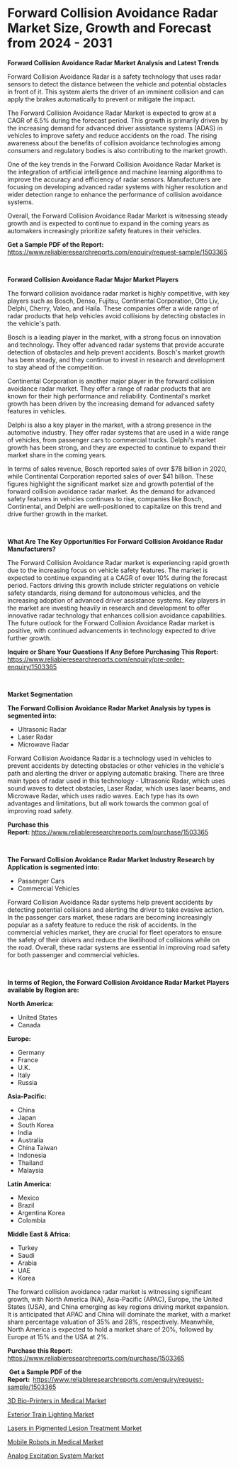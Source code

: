<p><h1>Forward Collision Avoidance Radar Market Size, Growth and Forecast from 2024 - 2031</h1></p><p><strong>Forward Collision Avoidance Radar Market Analysis and Latest Trends</strong></p>
<p><p>Forward Collision Avoidance Radar is a safety technology that uses radar sensors to detect the distance between the vehicle and potential obstacles in front of it. This system alerts the driver of an imminent collision and can apply the brakes automatically to prevent or mitigate the impact.</p><p>The Forward Collision Avoidance Radar Market is expected to grow at a CAGR of 6.5% during the forecast period. This growth is primarily driven by the increasing demand for advanced driver assistance systems (ADAS) in vehicles to improve safety and reduce accidents on the road. The rising awareness about the benefits of collision avoidance technologies among consumers and regulatory bodies is also contributing to the market growth.</p><p>One of the key trends in the Forward Collision Avoidance Radar Market is the integration of artificial intelligence and machine learning algorithms to improve the accuracy and efficiency of radar sensors. Manufacturers are focusing on developing advanced radar systems with higher resolution and wider detection range to enhance the performance of collision avoidance systems.</p><p>Overall, the Forward Collision Avoidance Radar Market is witnessing steady growth and is expected to continue to expand in the coming years as automakers increasingly prioritize safety features in their vehicles.</p></p>
<p><strong>Get a Sample PDF of the Report:&nbsp;</strong> <a href="https://www.reliableresearchreports.com/enquiry/request-sample/1503365">https://www.reliableresearchreports.com/enquiry/request-sample/1503365</a></p>
<p>&nbsp;</p>
<p><strong>Forward Collision Avoidance Radar Major Market Players</strong></p>
<p><p>The forward collision avoidance radar market is highly competitive, with key players such as Bosch, Denso, Fujitsu, Continental Corporation, Otto Liv, Delphi, Cherry, Valeo, and Haila. These companies offer a wide range of radar products that help vehicles avoid collisions by detecting obstacles in the vehicle's path.</p><p>Bosch is a leading player in the market, with a strong focus on innovation and technology. They offer advanced radar systems that provide accurate detection of obstacles and help prevent accidents. Bosch's market growth has been steady, and they continue to invest in research and development to stay ahead of the competition.</p><p>Continental Corporation is another major player in the forward collision avoidance radar market. They offer a range of radar products that are known for their high performance and reliability. Continental's market growth has been driven by the increasing demand for advanced safety features in vehicles.</p><p>Delphi is also a key player in the market, with a strong presence in the automotive industry. They offer radar systems that are used in a wide range of vehicles, from passenger cars to commercial trucks. Delphi's market growth has been strong, and they are expected to continue to expand their market share in the coming years.</p><p>In terms of sales revenue, Bosch reported sales of over $78 billion in 2020, while Continental Corporation reported sales of over $41 billion. These figures highlight the significant market size and growth potential of the forward collision avoidance radar market. As the demand for advanced safety features in vehicles continues to rise, companies like Bosch, Continental, and Delphi are well-positioned to capitalize on this trend and drive further growth in the market.</p></p>
<p>&nbsp;</p>
<p><strong>What Are The Key Opportunities For Forward Collision Avoidance Radar Manufacturers?</strong></p>
<p><p>The Forward Collision Avoidance Radar market is experiencing rapid growth due to the increasing focus on vehicle safety features. The market is expected to continue expanding at a CAGR of over 10% during the forecast period. Factors driving this growth include stricter regulations on vehicle safety standards, rising demand for autonomous vehicles, and the increasing adoption of advanced driver assistance systems. Key players in the market are investing heavily in research and development to offer innovative radar technology that enhances collision avoidance capabilities. The future outlook for the Forward Collision Avoidance Radar market is positive, with continued advancements in technology expected to drive further growth.</p></p>
<p><strong>Inquire or Share Your Questions If Any Before Purchasing This Report:</strong> <a href="https://www.reliableresearchreports.com/enquiry/pre-order-enquiry/1503365">https://www.reliableresearchreports.com/enquiry/pre-order-enquiry/1503365</a></p>
<p>&nbsp;</p>
<p><strong>Market Segmentation</strong></p>
<p><strong>The Forward Collision Avoidance Radar Market Analysis by types is segmented into:</strong></p>
<p><ul><li>Ultrasonic Radar</li><li>Laser Radar</li><li>Microwave Radar</li></ul></p>
<p><p>Forward Collision Avoidance Radar is a technology used in vehicles to prevent accidents by detecting obstacles or other vehicles in the vehicle's path and alerting the driver or applying automatic braking. There are three main types of radar used in this technology - Ultrasonic Radar, which uses sound waves to detect obstacles, Laser Radar, which uses laser beams, and Microwave Radar, which uses radio waves. Each type has its own advantages and limitations, but all work towards the common goal of improving road safety.</p></p>
<p><strong>Purchase this Report:&nbsp;</strong><a href="https://www.reliableresearchreports.com/purchase/1503365">https://www.reliableresearchreports.com/purchase/1503365</a></p>
<p>&nbsp;</p>
<p><strong>The Forward Collision Avoidance Radar Market Industry Research by Application is segmented into:</strong></p>
<p><ul><li>Passenger Cars</li><li>Commercial Vehicles</li></ul></p>
<p><p>Forward Collision Avoidance Radar systems help prevent accidents by detecting potential collisions and alerting the driver to take evasive action. In the passenger cars market, these radars are becoming increasingly popular as a safety feature to reduce the risk of accidents. In the commercial vehicles market, they are crucial for fleet operators to ensure the safety of their drivers and reduce the likelihood of collisions while on the road. Overall, these radar systems are essential in improving road safety for both passenger and commercial vehicles.</p></p>
<p>&nbsp;</p>
<p><strong>In terms of Region, the Forward Collision Avoidance Radar Market Players available by Region are:</strong></p>
<p>
    <p> <strong> North America: </strong>
        <ul>
            <li>United States</li>
            <li>Canada</li>
        </ul>
        </p> 
    <p> <strong> Europe: </strong>
        <ul>
            <li>Germany</li>
            <li>France</li>
            <li>U.K.</li>
            <li>Italy</li>
            <li>Russia</li>
        </ul>
        </p> 
    <p> <strong> Asia-Pacific: </strong>
        <ul>
            <li>China</li>
            <li>Japan</li>
            <li>South Korea</li>
            <li>India</li>
            <li>Australia</li>
            <li>China Taiwan</li>
            <li>Indonesia</li>
            <li>Thailand</li>
            <li>Malaysia</li>
        </ul>
        </p> 
    <p> <strong> Latin America: </strong>
        <ul>
            <li>Mexico</li>
            <li>Brazil</li>
            <li>Argentina Korea</li>
            <li>Colombia</li>
        </ul>
        </p> 
    <p> <strong> Middle East & Africa: </strong>
        <ul>
            <li>Turkey</li>
            <li>Saudi</li>
            <li>Arabia</li>
            <li>UAE</li>
            <li>Korea</li>
        </ul>
    </p>
    </p>
<p><p>The forward collision avoidance radar market is witnessing significant growth, with North America (NA), Asia-Pacific (APAC), Europe, the United States (USA), and China emerging as key regions driving market expansion. It is anticipated that APAC and China will dominate the market, with a market share percentage valuation of 35% and 28%, respectively. Meanwhile, North America is expected to hold a market share of 20%, followed by Europe at 15% and the USA at 2%.</p></p>
<p><strong>Purchase this Report: </strong><a href="https://www.reliableresearchreports.com/purchase/1503365">https://www.reliableresearchreports.com/purchase/1503365</a></p>
<p>&nbsp;<strong>Get a Sample PDF of the Report:&nbsp;&nbsp;</strong><a href="https://www.reliableresearchreports.com/enquiry/request-sample/1503365">https://www.reliableresearchreports.com/enquiry/request-sample/1503365</a></p>
<p><strong></strong></p>
<p><p><a href="https://medium.com/@christianhunter987/decoding-3d-bio-printers-in-medical-market-metrics-market-share-trends-and-growth-patterns-a551c4fa80f8">3D Bio-Printers in Medical Market</a></p><p><a href="https://github.com/joannesouthgate/Market-Research-Report-List-1/blob/main/exterior-train-lighting-market.md">Exterior Train Lighting Market</a></p><p><a href="https://medium.com/@christianhunter987/lasers-in-pigmented-lesion-treatment-market-the-key-to-successful-business-strategy-forecast-till-230d765d4a5b">Lasers in Pigmented Lesion Treatment Market</a></p><p><a href="https://medium.com/@christianhunter987/mobile-robots-in-medical-market-the-key-to-successful-business-strategy-forecast-till-2031-acd9f7d45239">Mobile Robots in Medical Market</a></p><p><a href="https://github.com/wwwkeltoum/Market-Research-Report-List-1/blob/main/analog-excitation-system-market.md">Analog Excitation System Market</a></p></p>